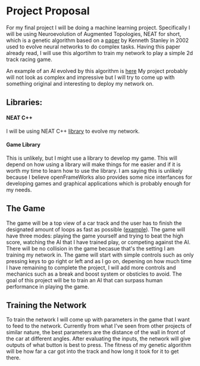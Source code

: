 # Project Proposal

For my final project I will be doing a machine learning project. Specifically I will be using Neuroevolution of Augmented Topologies, NEAT for short, which is a genetic algorithm based on a [paper](http://nn.cs.utexas.edu/downloads/papers/stanley.ec02.pdf) by Kenneth Stanley in 2002 used to evolve neural networks to do complex tasks. Having this paper already read, I will use this algortihm to train my network to play a simple 2d track racing game. 

An example of an AI evolved by this algorithm is [here](https://youtu.be/qv6UVOQ0F44)
My project probably will not look as complex and impressive but I will try to come up with something original and interesting to deploy my network on.


## Libraries:
#### NEAT C++
I will be using NEAT C++ [library](http://nn.cs.utexas.edu/?neat-c) to evolve my network.

#### Game Library
This is unlikely, but I might use a library to develop my game. This will depend on how using a library will make things for me easier and if it is worth my time to learn how to use the library. I am saying this is unlikely because I believe openFrameWorks also provides some nice interfances for developing games and graphical applications which is probably enough for my needs.

## The Game

The game will be a top view of a car track and the user has to finish the designated amount of loops as fast as possible ([example](https://duskfire.files.wordpress.com/2011/08/pyracerz.png)). The game will have three modes: playing the game yourself and trying to beat the high score, watching the AI that I have trained play, or competing against the AI. There will be no collision in the game becasue that's the setting I am training my network in. The game will start with simple controls such as only pressing keys to go right or left and as I go on, depening on how much time I have remaining to complete the project, I will add more controls and mechanics such as a break and boost system or obsticles to avoid. The goal of this project will be to train an AI that can surpass human performance in playing the game.

## Training the Network

To train the network I will come up with parameters in the game that I want to feed to the network. Currently from what I've seen from other projects of similar nature, the best parameters are the distance of the wall in front of the car at different angles. After evaluating the inputs, the network will give outputs of what button is best to press. The fitness of my genetic algorithm will be how far a car got into the track and how long it took for it to get there. 

